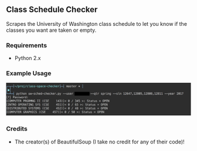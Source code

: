 Class Schedule Checker
----------------------

Scrapes the University of Washington class schedule to let you know if the
classes you want are taken or empty.

### Requirements

* Python 2.x

### Example Usage

[![usage_example](https://github.com/awdavies/class-space-checker/raw/master/img/usage_example_1.png)](#Requirements)

### Credits

* The creator(s) of BeautifulSoup (I take no credit for any of their code)!
